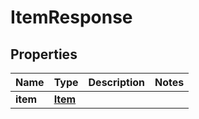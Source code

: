 

# ItemResponse


## Properties

Name | Type | Description | Notes
------------ | ------------- | ------------- | -------------
**item** | [**Item**](Item.md) |  | 



